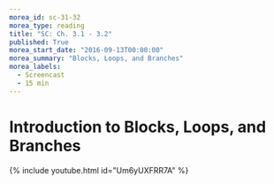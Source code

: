 ```yaml
---
morea_id: sc-31-32
morea_type: reading
title: "SC: Ch. 3.1 - 3.2"
published: True
morea_start_date: "2016-09-13T00:00:00"
morea_summary: "Blocks, Loops, and Branches"
morea_labels: 
  - Screencast
  - 15 min
---
```


# Introduction to Blocks, Loops, and Branches

{% include youtube.html id="Um6yUXFRR7A" %}
